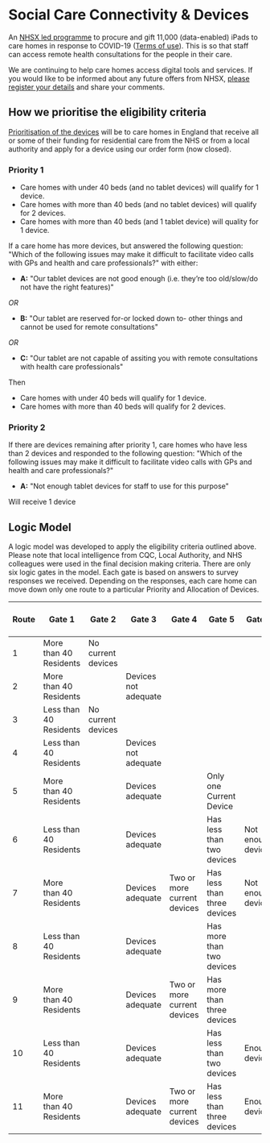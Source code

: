 # Social Care Connectivity & Devices
An [NHSX led programme](https://www.nhsx.nhs.uk/covid-19-response/social-care/ipad-offer-care-homes/) to procure and gift 11,000 (data-enabled) iPads to care homes in response to COVID-19 ([Terms of use](https://www.nhsx.nhs.uk/covid-19-response/social-care/terms-use-and-eligibility-criteria-ipads-care-homes/)). This is so that staff can access remote health consultations for the people in their care.

We are continuing to help care homes access digital tools and services. If you would like to be informed about any future offers from NHSX, [please register your details](https://www.smartsurvey.co.uk/s/2UGJAW/) and share your comments.

## How we prioritise the eligibility criteria

[Prioritisation of the devices](https://www.nhsx.nhs.uk/covid-19-response/social-care/eligibility-criteria-ipad-offer/) will be to care homes in England that receive all or some of their funding for residential care from the NHS or from a local authority and apply for a device using our order form (now closed).

### Priority 1

- Care homes with under 40 beds (and no tablet devices) will qualify for 1 device. 
- Care homes with more than 40 beds (and no tablet devices) will qualify for 2 devices. 
- Care homes with more than 40 beds (and 1 tablet device) will quality for 1 device.

If a care home has more devices, but answered the following question: "Which of the following issues may make it difficult to facilitate video calls with GPs and health and care professionals?" with either:
- **A:** "Our tablet devices are not good enough (i.e. they’re too old/slow/do not have the right features)"

*OR*
- **B:** "Our tablet are reserved for-or locked down to- other things and cannot be used for remote consultations"

*OR*
- **C:** "Our tablet are not capable of assiting you with remote consultations with health care professionals"

Then
- Care homes with under 40 beds will qualify for 1 device. 
- Care homes with more than 40 beds will qualify for 2 devices. 

### Priority 2

If there are devices remaining after priority 1, care homes who have less than 2 devices and responded to the following question: "Which of the following issues may make it difficult to facilitate video calls with GPs and health and care professionals?"
- **A:** "Not enough tablet devices for staff to use for this purpose"

Will receive 1 device

## Logic Model

A logic model was developed to apply the eligibility criteria outlined above. Please note that local intelligence from CQC, Local Authority, and NHS colleagues were used in the final decision making criteria. There are only six logic gates in the model. Each gate is based on answers to survey responses we received. Depending on the responses, each care home can move down only one route to a particular Priority and Allocation of Devices.

|Route|Gate 1|Gate 2|Gate 3|Gate 4|Gate 5|Gate 6|Priority|Number of iPads|
|-|-|-|-|-|-|-|-|-:|
|1|More than 40 Residents|No current devices| | | |	|Priority One|2|
|2|More than 40 Residents| |Devices not adequate| | | |Priority One	|2|
|3|Less than 40 Residents|No current devices| | | |	|Priority One	|1|
|4|Less than 40 Residents|	|Devices not adequate | | |	|Priority One|1|
|5|More than 40 Residents| |Devices adequate|	|Only one Current Device| |Priority One|1|
|6|Less than 40 Residents| |Devices adequate|	|Has less than two devices|Not enough devices|Priority Two|1|
|7|More than 40 Residents| |Devices adequate|	Two or more current devices|Has less than three devices	|Not enough devices	|Priority Two|1|
|8|Less than 40 Residents| |Devices adequate| |Has more than two devices| |Ineligible|0|
|9|More than 40 Residents| |Devices adequate|Two or more current devices|Has more than three devices| |Ineligible	|0|
|10|Less than 40 Residents| |Devices adequate| |Has less than two devices|Enough devices	|Ineligible	|0|
|11|More than 40 Residents||Devices adequate|Two or more current devices|Has less than three devices|Enough devices|Ineligible|0|
